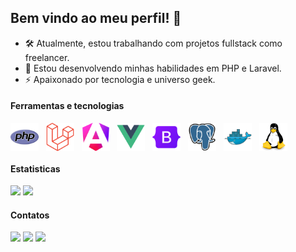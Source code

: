 ## Bem vindo ao meu perfil! 👋

- 🛠️ Atualmente, estou trabalhando com projetos fullstack como freelancer.
- 🐘 Estou desenvolvendo minhas habilidades em PHP e Laravel.
- ⚡ Apaixonado por tecnologia e universo geek.

#### Ferramentas e tecnologias
<div>
<!--   <img align="center" height="45" width="45" src="https://raw.githubusercontent.com/devicons/devicon/master/icons/python/python-original.svg">- -->
<!--   <img align="center" height="45" width="45" src="https://raw.githubusercontent.com/devicons/devicon/master/icons/fastapi/fastapi-original.svg">- -->
  <img align="center" height="45" width="45" src="https://raw.githubusercontent.com/devicons/devicon/master/icons/php/php-original.svg"> &nbsp;
  <img align="center" height="45" width="45" src="https://raw.githubusercontent.com/devicons/devicon/master/icons/laravel/laravel-original.svg"> &nbsp;
<!--   <img align="center" height="45" width="45" src="https://raw.githubusercontent.com/devicons/devicon/master/icons/typescript/typescript-original.svg">- -->
  <img align="center" height="45" width="45" src="https://raw.githubusercontent.com/devicons/devicon/master/icons/angular/angular-original.svg"> &nbsp;
  <img align="center" height="45" width="45" src="https://raw.githubusercontent.com/devicons/devicon/master/icons/vuejs/vuejs-original.svg"> &nbsp;
  <img align="center" height="45" width="45" src="https://raw.githubusercontent.com/devicons/devicon/master/icons/bootstrap/bootstrap-original.svg"> &nbsp;
  <img align="center" height="45" width="45" src="https://raw.githubusercontent.com/devicons/devicon/master/icons/postgresql/postgresql-original.svg"> &nbsp;
  <img align="center" height="45" width="45" src="https://raw.githubusercontent.com/devicons/devicon/master/icons/docker/docker-original.svg"> &nbsp;
  <img align="center" height="45" width="45" src="https://raw.githubusercontent.com/devicons/devicon/master/icons/linux/linux-original.svg"> &nbsp;
</div>

#### Estatisticas
<div>
  <img height="165em" src="https://github-readme-stats.vercel.app/api/top-langs/?username=filpss&layout=compact&langs_count=7&theme=tokyonight"/>
  <img height="165em" src="https://github-readme-stats.vercel.app/api?username=filpss&show_icons=true&theme=tokyonight&include_all_commits=true&count_private=true"/>
</div>

#### Contatos
<div>
 <a href="filps._." target="_blank"><img src="https://img.shields.io/badge/Discord-7289DA?style=for-the-badge&logo=discord&logoColor=white" target="_blank"></a> 
  <a href = "mailto:filpsp2019@gmail.com"><img src="https://img.shields.io/badge/-Gmail-%23333?style=for-the-badge&logo=gmail&logoColor=white" target="_blank"></a>
  <a href="https://www.linkedin.com/in/filps" target="_blank"><img src="https://img.shields.io/badge/-LinkedIn-%230077B5?style=for-the-badge&logo=linkedin&logoColor=white" target="_blank"></a>   
</div>
